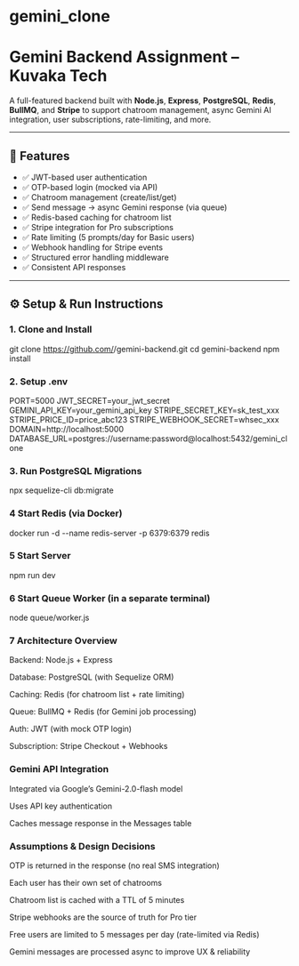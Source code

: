 # gemini_clone
# Gemini Backend Assignment – Kuvaka Tech

A full-featured backend built with **Node.js**, **Express**, **PostgreSQL**, **Redis**, **BullMQ**, and **Stripe** to support chatroom management, async Gemini AI integration, user subscriptions, rate-limiting, and more.

---

## 🚀 Features

- ✅ JWT-based user authentication
- ✅ OTP-based login (mocked via API)
- ✅ Chatroom management (create/list/get)
- ✅ Send message → async Gemini response (via queue)
- ✅ Redis-based caching for chatroom list
- ✅ Stripe integration for Pro subscriptions
- ✅ Rate limiting (5 prompts/day for Basic users)
- ✅ Webhook handling for Stripe events
- ✅ Structured error handling middleware
- ✅ Consistent API responses

---

## ⚙️ Setup & Run Instructions

### 1. Clone and Install

git clone https://github.com/<your-username>/gemini-backend.git
cd gemini-backend
npm install

### 2. Setup .env 
PORT=5000
JWT_SECRET=your_jwt_secret
GEMINI_API_KEY=your_gemini_api_key
STRIPE_SECRET_KEY=sk_test_xxx
STRIPE_PRICE_ID=price_abc123
STRIPE_WEBHOOK_SECRET=whsec_xxx
DOMAIN=http://localhost:5000
DATABASE_URL=postgres://username:password@localhost:5432/gemini_clone

###  3. Run PostgreSQL Migrations
npx sequelize-cli db:migrate

### 4 Start Redis (via Docker)
docker run -d --name redis-server -p 6379:6379 redis

### 5 Start Server
npm run dev

### 6 Start Queue Worker (in a separate terminal)
node queue/worker.js

### 7 Architecture Overview
Backend: Node.js + Express

Database: PostgreSQL (with Sequelize ORM)

Caching: Redis (for chatroom list + rate limiting)

Queue: BullMQ + Redis (for Gemini job processing)

Auth: JWT (with mock OTP login)

Subscription: Stripe Checkout + Webhooks

### Gemini API Integration
Integrated via Google’s Gemini-2.0-flash model 

Uses API key authentication

Caches message response in the Messages table

### Assumptions & Design Decisions
OTP is returned in the response (no real SMS integration)

Each user has their own set of chatrooms

Chatroom list is cached with a TTL of 5 minutes

Stripe webhooks are the source of truth for Pro tier

Free users are limited to 5 messages per day (rate-limited via Redis)

Gemini messages are processed async to improve UX & reliability

